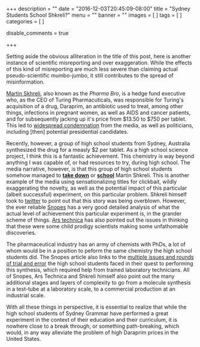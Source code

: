 +++
description = ""
date = "2016-12-03T20:45:09-08:00"
title = "Sydney Students School Shkreli?"
menu = ""
banner = ""
images = [
]
tags = [
]
categories = [
]

disable_comments = true

+++

Setting aside the obvious alliteration in the title of this post, here
is another instance of scientific misreporting and over exaggeration.
While the effects of this kind of misreporting are much less severe than
claiming actual pseudo-scientific mumbo-jumbo, it still contributes to
the spread of misinformation. 

[Martin Skhreli](https://en.wikipedia.org/wiki/Martin_Shkreli), also
known as the _Pharma Bro_, is a hedge fund executive who, as the CEO of
Turing Pharmacuticals, was responsible for Turing's acquisition of a
drug, Daraprim, an antibiotic used to treat, among other things,
infections in pregnant women, as well as AIDS and cancer patients, and for
subsequently jacking up it's price from $\$13.50$ to $\$750$ per tablet.
This led to [widespread
condemnation](https://en.wikipedia.org/wiki/Martin_Shkreli#Daraprim_price_hike_controversy) from the media, as well as
politicians, including \[then\] potential presidential candidates. 

Recently, however, a group of high school students from Sydney,
Australia synthesized the drug for a measly $\$2$ per tablet. As a high
school science project, I think this is a fantastic achievement. This
chemistry is way beyond anything I was capable of, or had resources to
try, during high school. The media narrative, however, is that this
group of high school students somehow managed to [**take
down**](http://www.smh.com.au/technology/sci-tech/sydney-schoolboys-take-down-martin-shkreli-the-most-hated-man-in-the-world-20161125-gsxcu5.html)
or [**school**](https://www.wired.com/2016/12/internet-week-98/) Martin
Shkreli. This is another example of the media using sensationalizing
titles for clickbait, wildly exaggerating the novelty, as well as the
potential impact of this particular (albeit successful) experiment, on
this particular problem. Shkreli himself took to
[twitter](https://twitter.com/MartinShkreli/status/804406960259006464)
to point out that this story was being overblown. However, the ever
reliable
[Snopes](http://www.snopes.com/2016/12/03/children-synthesize-two-dollar-version-of-martin-shkrelis-750-malaria-drug/)
has a very good detailed analysis of what the actual level of
achievement this particular experiment is, in the grander scheme of
things. [Ars
technica](http://arstechnica.com/science/2016/12/the-dangers-of-thinking-australian-high-school-kids-just-schooled-shkreli/)
has also pointed out the issues in thinking that these were some child
prodigy scientists making some unfathomable discoveries.

The pharmaceutical industry has an army of chemists with PhDs, a lot of
whom would be in a position to peform the same chemistry the high school
students did. The Snopes article also links to the [multiple issues and
rounds of trial and
error](https://github.com/OpenSourceMalaria/OSM_To_Do_List/issues/374)
the high school students faced in their quest to performing this
synthesis, which required help from trained laboratory technicians. All of
Snopes, Ars Technica and Shkreli himself also point out the many
additional stages and layers of complexity to go from a molecule
synthesis in a test-tube at a laboratory scale, to a commercial
production at an industrial scale. 

With all these things in perspective, it is essential to realize that
while the high school students of Sydney Grammar have performed a great
experiment in the context of their education and their curriculum, it is
nowhere close to a break through, or something path-breaking, which
would, in any way alleviate the problem of high Daraprim prices in the
United States.  
